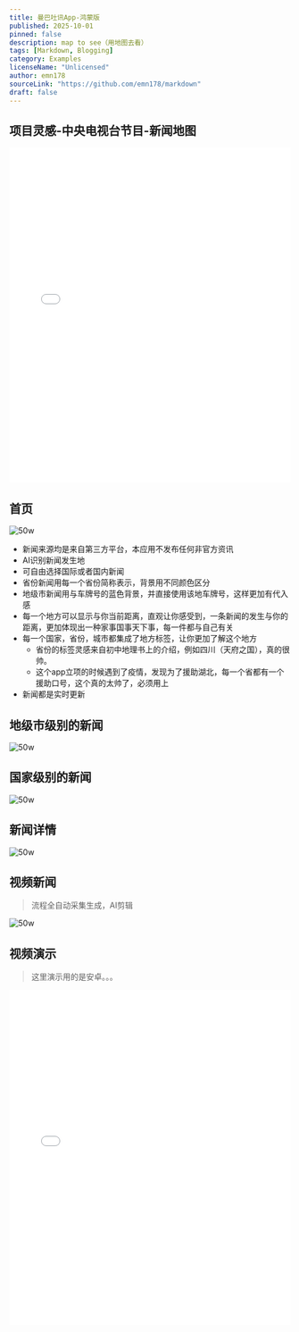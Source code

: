 ```yaml
---
title: 曼巴吐讯App-鸿蒙版
published: 2025-10-01
pinned: false
description: map to see（用地图去看）
tags: [Markdown, Blogging]
category: Examples
licenseName: "Unlicensed"
author: emn178
sourceLink: "https://github.com/emn178/markdown"
draft: false
---
```



## 项目灵感-中央电视台节目-新闻地图
<iframe width="100%" height="600" src="//player.bilibili.com/player.html?isOutside=true&aid=523404430&bvid=BV1wM411B7HA&cid=982015599&p=1" scrolling="no" border="0" frameborder="no" framespacing="0" allowfullscreen="true" &autoplay=0></iframe>

## 首页
[img draft_edit]: ./images/省级新闻.png "草稿编辑"
![50w][img draft_edit]

- 新闻来源均是来自第三方平台，本应用不发布任何非官方资讯
- AI识别新闻发生地
- 可自由选择国际或者国内新闻
- 省份新闻用每一个省份简称表示，背景用不同颜色区分
- 地级市新闻用与车牌号的蓝色背景，并直接使用该地车牌号，这样更加有代入感
- 每一个地方可以显示与你当前距离，直观让你感受到，一条新闻的发生与你的距离，更加体现出一种家事国事天下事，每一件都与自己有关
- 每一个国家，省份，城市都集成了地方标签，让你更加了解这个地方
  - 省份的标签灵感来自初中地理书上的介绍，例如四川（天府之国），真的很帅。
  - 这个app立项的时候遇到了疫情，发现为了援助湖北，每一个省都有一个援助口号，这个真的太帅了，必须用上
- 新闻都是实时更新

## 地级市级别的新闻
![50w](./images/地级市新闻.png)


## 国家级别的新闻
![50w](./images/国家级新闻.png)


## 新闻详情
![50w](./images/新闻详情.png)

## 视频新闻
> 流程全自动采集生成，AI剪辑


![50w](./images/国家级新闻.png)

## 视频演示

> 这里演示用的是安卓。。。


<iframe width="100%" height="600" src="//player.bilibili.com/player.html?isOutside=true&aid=114958037686998&bvid=BV1jwhhz3En2&cid=31438998269&p=1" scrolling="no" border="0" frameborder="no" framespacing="0" allowfullscreen="true"></iframe>


